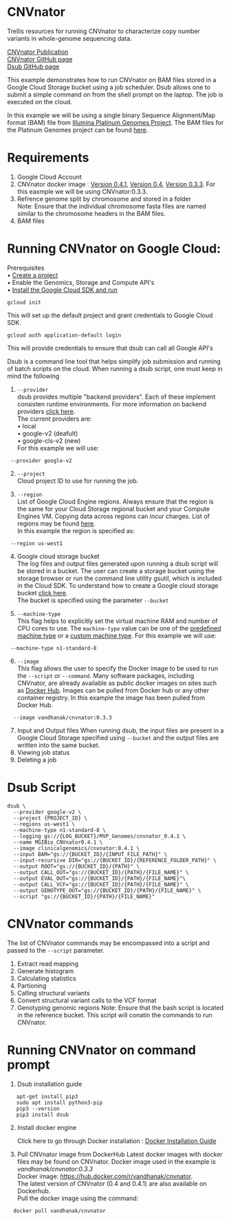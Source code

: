 # CNVnator
Trellis resources for running CNVnator to characterize copy number variants in whole-genome sequencing data. 

[CNVnator Publication](https://pubmed.ncbi.nlm.nih.gov/21324876/)  <br/>
[CNVnator GitHub page](https://github.com/abyzovlab/CNVnator)  <br/>
[Dsub GitHub page](https://github.com/DataBiosphere/dsub)  <br/>

This example demonstrates how to run CNVnator on BAM files stored in a Google Cloud Storage bucket using a job scheduler. Dsub allows one to submit a simple command on from the shell prompt on the laptop. The job is executed on the cloud. 

In this example we will be using a single binary Sequence Alignment/Map format (BAM) file from [Illumina Platinum Genomes Project](https://www.illumina.com/platinumgenomes.html). The BAM files for the Platinum Genomes project can be found [here](https://console.cloud.google.com/storage/browser/genomics-public-data/platinum-genomes/bam?pageState=(%22StorageObjectListTable%22:(%22f%22:%22%255B%255D%22))&prefix=&forceOnObjectsSortingFiltering=false). <br>

# Requirements
1. Google Cloud Account
2. CNVnator docker image : [Version 0.4.1](https://hub.docker.com/r/clinicalgenomics/cnvnator), [Version 0.4](https://hub.docker.com/r/mgibio/cnvnator-cwl), [Version 0.3.3](https://hub.docker.com/r/vandhanak/cnvnator). For this eaxmple we will be using CNVnator:0.3.3.
3. Refrence genome split by chromosome and stored in a folder  
   Note: Ensure that the individual chromosome fasta files are named similar to the chromosome headers in the BAM files. 
5. BAM files 

# Running CNVnator on Google Cloud: <br>
Prerequisites<br>
 • [Create a project](https://cloud.google.com/resource-manager/docs/creating-managing-projects) <br>
 • Enable the Genomics, Storage and Compute API's <br>
 • [Install the Google Cloud SDK and run](https://cloud.google.com/sdk/docs/install) <br>
 ```
 gcloud init 
 ```
 This will set up the default project and grant credentials to Google Cloud SDK. 
 ```
 gcloud auth application-default login
 ```
 This will provide credentials to ensure that dsub can call all Google API's
 
Dsub is a command line tool that helps simplify job submission and running of batch scripts on the cloud. When running a dsub script, one must keep in mind the following
1. ```--provider``` <br>
   dsub provides multiple "backend providers". Each of these implement consisten runtime environments. For more information on        backend providers [click here](https://github.com/DataBiosphere/dsub/blob/main/docs/providers/README.md). <br> 
   The current providers are: <br> 
   	  • local <br> 
	    • google-v2 (deafult) <br>
      • google-cls-v2 (new) <br>
    For this example we will use: <br>
  ```
   --provider google-v2
  ```
  
2. ```--project``` <br>
   Cloud project ID to use for running the job. 

3. ```--region``` <br>
   List of Google Cloud Engine regions. Always ensure that the region is the same for your Cloud Storage regional bucket and your Compute Engines VM. Copying data across regions can incur charges. List of regions may be found [here](https://cloud.google.com/compute/docs/regions-zones). <br>
   In this example the region is specified as: <br>
  ```
   --region us-west1
  ``` 
   
4. Google cloud storage bucket <br>
   The log files and output files generated upon running a dsub script will be stored in a bucket. The user can create a storage      bucket using the storage browser or run the command line utility gsutil, which is included in the Cloud SDK. To understand how    to create a Google cloud storage bucket [click here](https://cloud.google.com/storage/docs/creating-buckets). <br>
   The bucket is specified using the parameter ```--bucket```
 
5. ```--machine-type``` <br>
   This flag helps to explicitly set the virtual machine RAM and number of CPU cores to use. The ```machine-type``` value can be one of the [predefined machine type](https://cloud.google.com/compute/docs/machine-types) or a [custom machine type](https://cloud.google.com/compute/docs/machine-types#custom_machine_types). For this example we will use: <br>
  ```
   --machine-type n1-standard-8
  ``` 
   
6. ```--image``` <br>
   This flag allows the user to specify the Docker image to be used to run the ```--script``` or ```--command```. Many software packages, including CNVnator, are already available as public docker images on sites such as [Docker Hub](https://hub.docker.com/). Images can be pulled from Docker hub or any other container registry. In this example the image has been pulled from Docker Hub. 
  ```
    --image vandhanak/cnvnator:0.3.3
  ```
  
7. Input and Output files 
   When running dsub, the input files are present in a Google Cloud Storage specified using ```--bucket``` and the output files are written into the same bucket. 
9. Viewing job status 
10. Deleting a job

# Dsub Script
```
dsub \
  --provider google-v2 \ 
  --project {PROJECT_ID} \ 
  --regions us-west1 \ 
  --machine-type n1-standard-8 \
  --logging gs://{LOG_BUCKET}/MVP_Genomes/cnvnator_0.4.1 \ 
  --name MGIBio_CNVnator0.4.1 \ 
  --image clinicalgenomics/cnvnator:0.4.1 \ 
  --input BAM="gs://{BUCKET_ID}/{INPUT_FILE_PATH}" \ 
  --input-recursive DIR="gs://{BUCKET_ID}/{REFERENCE_FOLDER_PATH}" \ 
  --output ROOT="gs://{BUCKET_ID}/{PATH}" \ 
  --output CALL_OUT="gs://{BUCKET_ID}/{PATH}/{FILE_NAME}" \ 
  --output EVAL_OUT="gs://{BUCKET_ID}/{PATH}/{FILE_NAME}"\ 
  --output CALL_VCF="gs://{BUCKET_ID}/{PATH}/{FILE_NAME}" \
  --output GENOTYPE_OUT="gs://{BUCKET_ID}/{PATH}/{FILE_NAME}" \ 
  --script "gs://{BUCKET_ID}/{PATH}/{FILE_NAME}" 
```   

# CNVnator commands <br>
The list of CNVnator commands may be encompassed into a script and passed to the ```--script``` parameter. <br>
 1. Extract read mapping 
 2. Generate histogram 
 3. Calculating statistics 
 4. Partioning
 5. Calling structural variants 
 6. Convert structural variant calls to the VCF format 
 7. Genotyping genomic regions 
Note: 
Ensure that the bash script is located in the reference bucket. This script will conatin the commands to run CNVnator. 


# Running CNVnator on command prompt 

1. Dsub installation guide
```apt-get update
   apt-get install pip3
   sudo apt install python3-pip
   pip3 --version
   pip3 install dsub
```

2. Install docker engine  

   Click here to go through Docker installation : [Docker Installation Guide](https://docs.docker.com/engine/install/ubuntu/)
   
3. Pull CNVnator image from DockerHub
   Latest docker images with docker files may be found on CNVnator. Docker image used in the example is _vandhanak/cnvnator:0.3.3_ <br>
   Docker image: https://hub.docker.com/r/vandhanak/cnvnator. <br>
   The latest version of CNVnator (0.4 and 0.4.1) are also available on Dockerhub. <br>
   Pull the docker image using the command:
   
```
  docker pull vandhanak/cnvnator
```
 
